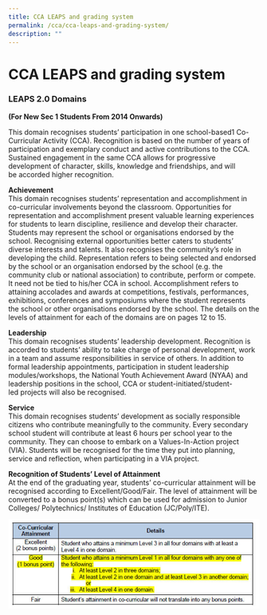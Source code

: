 ```yaml
---
title: CCA LEAPS and grading system
permalink: /cca/cca-leaps-and-grading-system/
description: ""
---
```

CCA LEAPS and grading system
============================

### LEAPS 2.0 Domains


  


<b>(For New Sec 1 Students From 2014 Onwards)</b>



This domain recognises students’ participation in one school-based1 Co-Curricular Activity&nbsp;(CCA). Recognition is based on the number of years of participation and exemplary conduct&nbsp;and active contributions to the CCA. Sustained engagement in the same CCA allows for&nbsp;progressive development of character, skills, knowledge and friendships, and will be&nbsp;accorded higher recognition.

  

<b>Achievement</b> <br>
This domain recognises students’ representation and accomplishment in co-curricular&nbsp;involvements beyond the classroom. Opportunities for representation and accomplishment&nbsp;present valuable learning experiences for students to learn discipline, resilience and&nbsp;develop their character. Students may represent the school or organisations endorsed by&nbsp;the school. Recognising external opportunities better caters to students’ diverse interests&nbsp;and talents. It also recognises the community’s role in developing the child.&nbsp;Representation refers to being selected and endorsed by the school or an organisation&nbsp;endorsed by the school (e.g. the community club or national association) to contribute,&nbsp;perform or compete. It need not be tied to his/her CCA in school.&nbsp;Accomplishment refers to attaining accolades and awards at competitions, festivals,&nbsp;performances, exhibitions, conferences and symposiums where the student represents the&nbsp;school or other organisations endorsed by the school.&nbsp;The details on the levels of attainment for each of the domains are on pages 12 to 15.
  

<b>Leadership</b> <br>
This domain recognises students’ leadership development. Recognition is accorded to&nbsp;students’ ability to take charge of personal development, work in a team and assume&nbsp;responsibilities in service of others. In addition to formal leadership appointments,&nbsp;participation in student leadership modules/workshops, the National Youth Achievement&nbsp;Award (NYAA) and leadership positions in the school, CCA or student-initiated/student-led&nbsp;projects will also be recognised.

  

<b>Service</b> <br> 
This domain recognises students’ development as socially responsible citizens who&nbsp;contribute meaningfully to the community. Every secondary school student will contribute at&nbsp;least 6 hours per school year to the community. They can choose to embark on a Values-In-Action project (VIA). Students will be recognised for the time they put into planning, service&nbsp;and reflection, when participating in a VIA project.

  

<b>Recognition of Students’ Level of Attainment</b> <br> 
At the end of the graduating year, students’ co-curricular attainment will be recognised&nbsp;according to Excellent/Good/Fair. The level of attainment will be converted to a bonus&nbsp;point(s) which can be used for admission to Junior Colleges/ Polytechnics/ Institutes of&nbsp;Education (JC/Poly/ITE).

![LEAPS](/images/LEAPS%202.jpg)